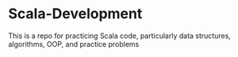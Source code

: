 # Scala-Development
This is a repo for practicing Scala code, particularly data structures, algorithms, OOP, and practice problems
